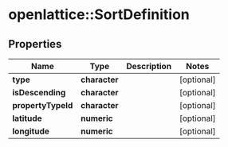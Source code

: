 # openlattice::SortDefinition

## Properties
Name | Type | Description | Notes
------------ | ------------- | ------------- | -------------
**type** | **character** |  | [optional] 
**isDescending** | **character** |  | [optional] 
**propertyTypeId** | **character** |  | [optional] 
**latitude** | **numeric** |  | [optional] 
**longitude** | **numeric** |  | [optional] 


